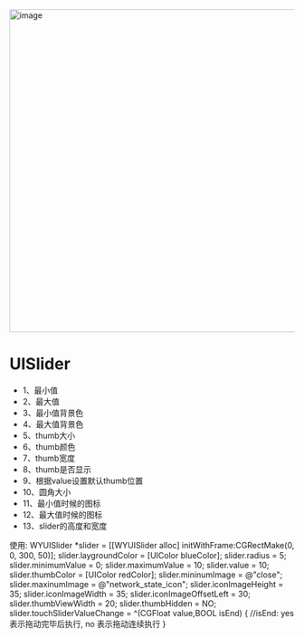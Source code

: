 <img width="571" alt="image" src="https://github.com/522011796/UISlider/assets/36726234/bbc5d471-ec05-4f65-bcbc-bca80e1960f1">



# UISlider
- 1、最小值
- 2、最大值
- 3、最小值背景色
- 4、最大值背景色
- 5、thumb大小
- 6、thumb颜色
- 7、thumb宽度
- 8、thumb是否显示
- 9、根据value设置默认thumb位置
- 10、圆角大小
- 11、最小值时候的图标
- 12、最大值时候的图标
- 13、slider的高度和宽度

使用:
WYUISlider *slider = [[WYUISlider alloc] initWithFrame:CGRectMake(0, 0, 300, 50)];
slider.laygroundColor = [UIColor blueColor];
slider.radius = 5;
slider.minimumValue = 0;
slider.maximumValue = 10;
slider.value = 10;
slider.thumbColor = [UIColor redColor];
slider.mininumImage = @"close";
slider.maxinumImage = @"network_state_icon";
slider.iconImageHeight = 35;
slider.iconImageWidth = 35;
slider.iconImageOffsetLeft = 30;
slider.thumbViewWidth = 20;
slider.thumbHidden = NO;
slider.touchSliderValueChange = ^(CGFloat value,BOOL isEnd) {
  //isEnd: yes 表示拖动完毕后执行, no 表示拖动连续执行
}
